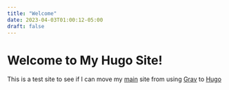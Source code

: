 ```yaml
---
title: "Welcome"
date: 2023-04-03T01:00:12-05:00
draft: false
---
```

# Welcome to My Hugo Site!

This is a test site to see if I can move my [main](https://chrisamoody.com) site from using [Grav](https://getgrav.org/) to [Hugo](https://gohugo.io/)